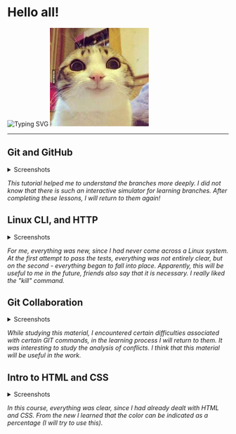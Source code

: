 # Hello all!

![Typing SVG](https://readme-typing-svg.herokuapp.com?font=Oswald&duration=3000&color=FF340FFF&multiline=true&height=100&lines=My+name+is+Stanislav.+I+am+glad+to+join+this+training+and+I+will;try+to+complete+all+the+tasks+on+time!)
![Funny cat](assets/img/funny_cat.jpg)
___
## Git and GitHub

<details>
<summary>Screenshots</summary>

![Screenshot](task_git_github/1.PNG)
![Screenshot](task_git_github/2.PNG)
</details>

_This tutorial helped me to understand the branches more deeply. I did not know that there is such an interactive simulator for learning branches. After completing these lessons, I will return to them again!_

## Linux CLI, and HTTP

<details>
<summary>Screenshots</summary>

![Screenshot](task_linux_cli/1.PNG)
![Screenshot](task_linux_cli/2.PNG)
![Screenshot](task_linux_cli/3.PNG)
![Screenshot](task_linux_cli/4.PNG)
</details>

_For me, everything was new, since I had never come across a Linux system. At the first attempt to pass the tests, everything was not entirely clear, but on the second - everything began to fall into place. Apparently, this will be useful to me in the future, friends also say that it is necessary. I really liked the "kill" command._

## Git Collaboration

<details>
<summary>Screenshots</summary>

![Screenshot](task_git_collaboration/1.PNG)
![Screenshot](task_git_collaboration/2.PNG)
![Screenshot](task_git_collaboration/3.PNG)
![Screenshot](task_git_collaboration/4.PNG)
</details>

_While studying this material, I encountered certain difficulties associated with certain GIT commands, in the learning process I will return to them. It was interesting to study the analysis of conflicts. I think that this material will be useful in the work._

## Intro to HTML and CSS

<details>
<summary>Screenshots</summary>

![Screenshot](task_html_css_intro/1.PNG)
![Screenshot](task_html_css_intro/2.PNG)
![Screenshot](task_html_css_intro/3.PNG)
![Screenshot](task_html_css_intro/4.PNG)
![Screenshot](task_html_css_intro/5.PNG)
</details>

_In this course, everything was clear, since I had already dealt with HTML and CSS. From the new I learned that the color can be indicated as a percentage (I will try to use this)._